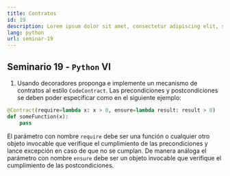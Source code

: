 ```yaml
---
title: Contratos
id: 19
description: Lorem ipsum dolor sit amet, consectetur adipiscing elit, sed do eiusmod tempor incididunt ut labore et dolore magna aliqua. Turpis tincidunt id aliquet risus feugiat.
lang: python
url: seminar-19
---
```


## Seminario 19 - `Python` VI

1. Usando decoradores proponga e implemente un mecanismo de
   contratos al estilo `CodeContract`. Las precondiciones y
   postcondiciones se deben poder especificar como en el siguiente
   ejemplo:

```python
@Contract(require=lambda x: x > 0, ensure=lambda result: result > 0)
def someFunction(x):
	pass
```

El parámetro con nombre `require` debe ser una función o cualquier otro
objeto invocable que verifique el cumplimiento de las precondiciones y
lance excepción en caso de que no se cumplan. De manera análoga el
parámetro con nombre `ensure` debe ser un objeto invocable que
verifique el cumplimiento de las postcondiciones.
